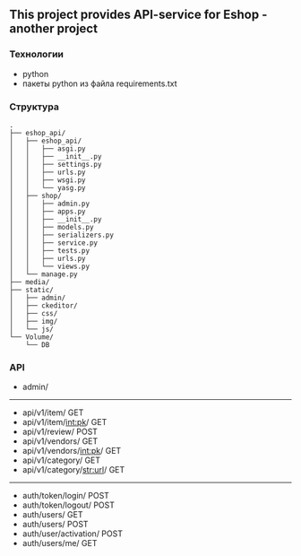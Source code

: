 ## This project provides API-service for Eshop - another project

### Технологии

- python
- пакеты python из файла requirements.txt

### Структура

```shell
.
├── eshop_api/
│   ├── eshop_api/
│   │   ├── asgi.py
│   │   ├── __init__.py
│   │   ├── settings.py
│   │   ├── urls.py
│   │   ├── wsgi.py
│   │   └── yasg.py
│   ├── shop/
│   │   ├── admin.py
│   │   ├── apps.py
│   │   ├── __init__.py
│   │   ├── models.py
│   │   ├── serializers.py
│   │   ├── service.py
│   │   ├── tests.py
│   │   ├── urls.py
│   │   └── views.py
│   └── manage.py
├── media/
├── static/
│   ├── admin/
│   ├── ckeditor/
│   ├── css/
│   ├── img/
│   └── js/
└── Volume/
    └── DB
```

### API

- admin/

---

- api/v1/item/ GET
- api/v1/item/<int:pk>/ GET
- api/v1/review/ POST
- api/v1/vendors/ GET
- api/v1/vendors/<int:pk>/ GET
- api/v1/category/ GET
- api/v1/category/<str:url>/ GET

---

- auth/token/login/ POST
- auth/token/logout/ POST
- auth/users/ GET
- auth/users/ POST
- auth/user/activation/ POST
- auth/users/me/ GET
